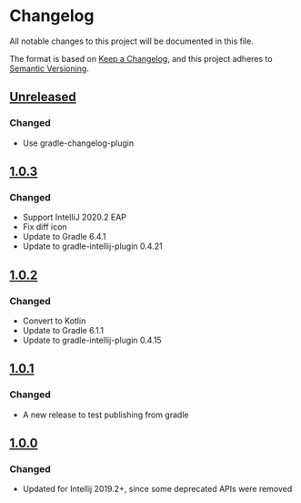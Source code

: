 # Changelog
All notable changes to this project will be documented in this file.

The format is based on [Keep a Changelog](https://keepachangelog.com/en/1.0.0/),
and this project adheres to [Semantic Versioning](https://semver.org/spec/v2.0.0.html).

## [Unreleased]
### Changed
- Use gradle-changelog-plugin

## [1.0.3]
### Changed
- Support IntelliJ 2020.2 EAP
- Fix diff icon
- Update to Gradle 6.4.1
- Update to gradle-intellij-plugin 0.4.21

## [1.0.2]
### Changed
- Convert to Kotlin
- Update to Gradle 6.1.1
- Update to gradle-intellij-plugin 0.4.15

## [1.0.1]
### Changed
- A new release to test publishing from gradle

## [1.0.0]
### Changed
- Updated for Intellij 2019.2+, since some deprecated APIs were removed

[Unreleased]: https://github.com/jbeckers/CompareTabWithEditor2/compare/1.0.3...HEAD
[1.0.3]: https://github.com/jbeckers/CompareTabWithEditor2/compare/1.0.2...1.0.3
[1.0.2]: https://github.com/jbeckers/CompareTabWithEditor2/compare/1.0.1...1.0.2
[1.0.1]: https://github.com/jbeckers/CompareTabWithEditor2/compare/1.0.0...1.0.1
[1.0.0]: https://github.com/jbeckers/CompareTabWithEditor2/releases/tag/1.0.0
